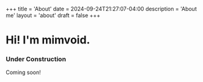 +++
title = 'About'
date = 2024-09-24T21:27:07-04:00
description = 'About me'
layout = 'about'
draft = false
+++

# Hi! I'm mimvoid.

### Under Construction

Coming soon!
